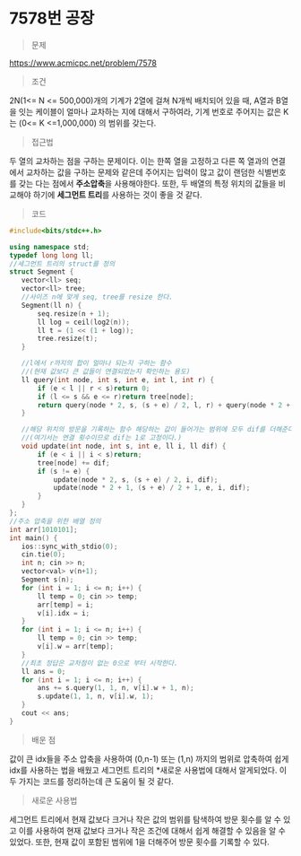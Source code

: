 # 7578번 공장

> 문제

https://www.acmicpc.net/problem/7578

> 조건

2N(1<= N <= 500,000)개의 기계가 2열에 걸쳐 N개씩 배치되어 있을 때, A열과 B열을 잇는 케이블이 얼마나 교차하는 지에 대해서 구하여라, 기계 번호로 주어지는 값은 K는 (0<= K <=1,000,000) 의 범위를 갖는다.

> 접근법

두 열의 교차하는 점을 구하는 문제이다. 이는 한쪽 열을 고정하고 다른 쪽 열과의 연결에서 교차하는 값을 구하는 문제와 같은데 주어지는 입력이 많고 값이 랜덤한 식별번호를 갖는 다는 점에서 **주소압축**을 사용해야한다. 또한, 두 배열의 특정 위치의 값들을 비교해야 하기에 **세그먼트 트리**를 사용하는 것이 좋을 것 같다.

> 코드

 ``` c++
#include<bits/stdc++.h>

using namespace std;
typedef long long ll;
//세그먼트 트리의 struct를 정의
struct Segment {
	vector<ll> seq;
	vector<ll> tree;
    //사이즈 n에 맞게 seq, tree를 resize 한다.
	Segment(ll n) {
		seq.resize(n + 1);
		ll log = ceil(log2(n));
		ll t = (1 << (1 + log));
		tree.resize(t);
	}

    //l에서 r까지의 합이 얼마나 되는지 구하는 함수
    //(현재 값보다 큰 값들이 연결되었는지 확인하는 용도)
	ll query(int node, int s, int e, int l, int r) {
		if (e < l || r < s)return 0;
		if (l <= s && e <= r)return tree[node];
		return query(node * 2, s, (s + e) / 2, l, r) + query(node * 2 + 1, (s + e) / 2 + 1, e, l, r);
	}

    //해당 위치의 방문을 기록하는 함수 해당하는 값이 들어가는 범위에 모두 dif를 더해준다.
    //(여기서는 연결 횟수이므로 dif는 1로 고정이다.)
	void update(int node, int s, int e, ll i, ll dif) {
		if (e < i || i < s)return;
		tree[node] += dif;
		if (s != e) {
			update(node * 2, s, (s + e) / 2, i, dif);
			update(node * 2 + 1, (s + e) / 2 + 1, e, i, dif);
		}
	}
};
//주소 압축을 위한 배열 정의
int arr[1010101];
int main() {
	ios::sync_with_stdio(0);
	cin.tie(0);
	int n; cin >> n;
	vector<val> v(n+1);
	Segment s(n);
	for (int i = 1; i <= n; i++) {
		ll temp = 0; cin >> temp;
		arr[temp] = i;
		v[i].idx = i;
	}
	for (int i = 1; i <= n; i++) {
		ll temp = 0; cin >> temp;
		v[i].w = arr[temp];
	}
	//최초 정답은 교차점이 없는 0으로 부터 시작한다.
	ll ans = 0;
	for (int i = 1; i <= n; i++) {
		ans += s.query(1, 1, n, v[i].w + 1, n);
		s.update(1, 1, n, v[i].w, 1);
	}
	cout << ans;
}
```

> 배운 점

값이 큰 idx들을 주소 압축을 사용하여 (0,n-1) 또는 (1,n) 까지의 범위로 압축하여 쉽게 idx를 사용하는 법을 배웠고 세그먼트 트리의 *새로운 사용법에 대해서 알게되었다. 이 두 가지는 코드를 정리하는데 큰 도움이 될 것 같다.

> 새로운 사용법

세그먼트 트리에서 현재 값보다 크거나 작은 값의 범위를 탐색하여 방문 횟수를 알 수 있고 이를 사용하여 현재 값보다 크거나 작은 조건에 대해서 쉽게 해결할 수 있음을 알 수 있었다. 또한, 현재 값이 포함된 범위에 1을 더해주어 방문 횟수를 기록할 수 있다.